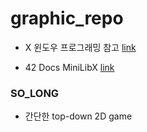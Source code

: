 # graphic_repo

- X 윈도우 프로그래밍 참고 [link](https://wiki.kldp.org/KoreanDoc/html/X-Window-Programming/X-Window-Programming.html#toc7)

- 42 Docs MiniLibX [link](https://harm-smits.github.io/42docs/libs/minilibx)

### SO_LONG
- 간단한 top-down 2D game

